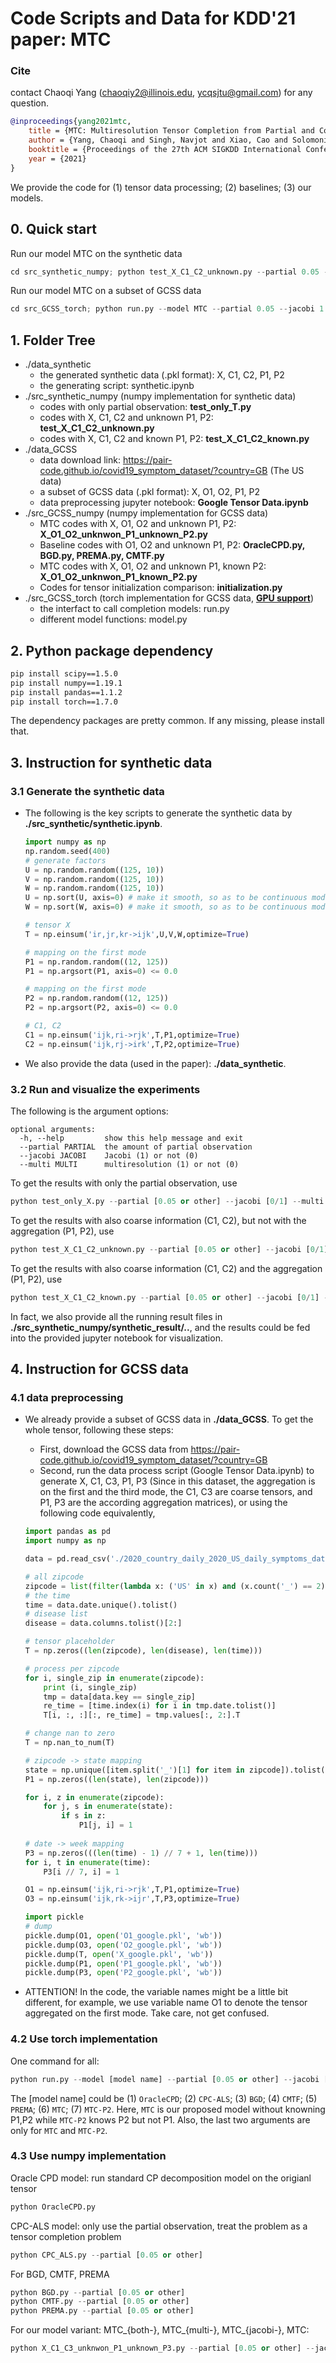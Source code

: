 # Code Scripts and Data for KDD'21 paper: MTC

### Cite
contact Chaoqi Yang (chaoqiy2@illinois.edu, ycqsjtu@gmail.com) for any question.

```bibtex
@inproceedings{yang2021mtc,
    title = {MTC: Multiresolution Tensor Completion from Partial and Coarse Observations},
    author = {Yang, Chaoqi and Singh, Navjot and Xiao, Cao and Solomonik, Edgar and Sun, Jimeng},
    booktitle = {Proceedings of the 27th ACM SIGKDD International Conference on Knowledge Discovery and Data Mining (KDD) 2021},
    year = {2021}
}
```

We provide the code for (1) tensor data processing; (2) baselines; (3) our models.
## 0. Quick start
Run our model MTC on the synthetic data
```python
cd src_synthetic_numpy; python test_X_C1_C2_unknown.py --partial 0.05 --jacobi 1 --multi 1
```

Run our model MTC on a subset of GCSS data
```python
cd src_GCSS_torch; python run.py --model MTC --partial 0.05 --jacobi 1 --multi 1
```


## 1. Folder Tree

- ./data_synthetic
    - the generated synthetic data (.pkl format): X, C1, C2, P1, P2
    - the generating script: synthetic.ipynb
- ./src_synthetic_numpy (numpy implementation for synthetic data)
    * codes with only partial observation: **test_only_T.py**
    * codes with X, C1, C2 and unknown P1, P2: **test_X_C1_C2_unknown.py**
    * codes with X, C1, C2 and known P1, P2: **test_X_C1_C2_known.py**
- ./data_GCSS
    - data download link: https://pair-code.github.io/covid19_symptom_dataset/?country=GB (The US data)
    - a subset of GCSS data (.pkl format): X, O1, O2, P1, P2
    - data preprocessing jupyter notebook: **Google Tensor Data.ipynb**
- ./src_GCSS_numpy (numpy implementation for GCSS data)
    - MTC codes with X, O1, O2 and unknown P1, P2: **X_O1_O2_unknwon_P1_unknown_P2.py**
    - Baseline codes with O1, O2 and unknown P1, P2: **OracleCPD.py, BGD.py, PREMA.py, CMTF.py**
    - MTC codes with X, O1, O2 and unknown P1, known P2: **X_O1_O2_unknwon_P1_known_P2.py**
    - Codes for tensor initialization comparison: **initialization.py**
- ./src_GCSS_torch (torch implementation for GCSS data, <u>**GPU support**</u>)
    - the interfact to call completion models: run.py
    - different model functions: model.py

## 2. Python package dependency

```bash
pip install scipy==1.5.0
pip install numpy==1.19.1
pip install pandas==1.1.2
pip install torch==1.7.0
```
The dependency packages are pretty common. If any missing, please install that.

## 3. Instruction for synthetic data
### 3.1 Generate the synthetic data
- The following is the key scripts to generate the synthetic data by **./src_synthetic/synthetic.ipynb**.
    ```python
    import numpy as np
    np.random.seed(400)
    # generate factors
    U = np.random.random((125, 10))
    V = np.random.random((125, 10))
    W = np.random.random((125, 10))
    U = np.sort(U, axis=0) # make it smooth, so as to be continuous mode
    W = np.sort(W, axis=0) # make it smooth, so as to be continuous mode

    # tensor X
    T = np.einsum('ir,jr,kr->ijk',U,V,W,optimize=True)

    # mapping on the first mode
    P1 = np.random.random((12, 125))
    P1 = np.argsort(P1, axis=0) <= 0.0

    # mapping on the first mode
    P2 = np.random.random((12, 125))
    P2 = np.argsort(P2, axis=0) <= 0.0

    # C1, C2
    C1 = np.einsum('ijk,ri->rjk',T,P1,optimize=True)
    C2 = np.einsum('ijk,rj->irk',T,P2,optimize=True)
    ```

- We also provide the data (used in the paper): **./data_synthetic**.

### 3.2 Run and visualize the experiments
The following is the argument options:
```
optional arguments:
  -h, --help         show this help message and exit
  --partial PARTIAL  the amount of partial observation
  --jacobi JACOBI    Jacobi (1) or not (0)
  --multi MULTI      multiresolution (1) or not (0)
```
To get the results with only the partial observation, use
```python
python test_only_X.py --partial [0.05 or other] --jacobi [0/1] --multi [0/1]
```
To get the results with also coarse information (C1, C2), but not with the aggregation (P1, P2), use
```python
python test_X_C1_C2_unknown.py --partial [0.05 or other] --jacobi [0/1] --multi [0/1]
```

To get the results with also coarse information (C1, C2) and the aggregation (P1, P2), use
```python
python test_X_C1_C2_known.py --partial [0.05 or other] --jacobi [0/1] --multi [0/1]
```
In fact, we also provide all the running result files in **./src_synthetic_numpy/synthetic_result/..**, and the results could be fed into the provided jupyter notebook for visualization.

## 4. Instruction for GCSS data
### 4.1 data preprocessing
- We already provide a subset of GCSS data in **./data_GCSS**. To get the whole tensor, following these steps:
    - First, download the GCSS data from https://pair-code.github.io/covid19_symptom_dataset/?country=GB
    - Second, run the data process script (Google Tensor Data.ipynb) to generate X, C1, C3, P1, P3 (Since in this dataset, the aggregation is on the first and the third mode, the C1, C3 are coarse tensors, and P1, P3 are the according aggregation matrices), or using the following code equivalently,
    ```python
    import pandas as pd
    import numpy as np

    data = pd.read_csv('./2020_country_daily_2020_US_daily_symptoms_dataset.csv') # change the data path accordingly

    # all zipcode
    zipcode = list(filter(lambda x: ('US' in x) and (x.count('_') == 2), data.key.unique()))
    # the time
    time = data.date.unique().tolist()
    # disease list
    disease = data.columns.tolist()[2:]

    # tensor placeholder
    T = np.zeros((len(zipcode), len(disease), len(time)))

    # process per zipcode
    for i, single_zip in enumerate(zipcode):
        print (i, single_zip)
        tmp = data[data.key == single_zip]
        re_time = [time.index(i) for i in tmp.date.tolist()]
        T[i, :, :][:, re_time] = tmp.values[:, 2:].T

    # change nan to zero
    T = np.nan_to_num(T)

    # zipcode -> state mapping
    state = np.unique([item.split('_')[1] for item in zipcode]).tolist()
    P1 = np.zeros((len(state), len(zipcode)))

    for i, z in enumerate(zipcode):
        for j, s in enumerate(state):
            if s in z:
                P1[j, i] = 1
                
    # date -> week mapping
    P3 = np.zeros(((len(time) - 1) // 7 + 1, len(time)))
    for i, t in enumerate(time):
        P3[i // 7, i] = 1

    O1 = np.einsum('ijk,ri->rjk',T,P1,optimize=True)
    O3 = np.einsum('ijk,rk->ijr',T,P3,optimize=True)

    import pickle 
    # dump
    pickle.dump(O1, open('O1_google.pkl', 'wb'))
    pickle.dump(O3, open('O2_google.pkl', 'wb'))
    pickle.dump(T, open('X_google.pkl', 'wb'))
    pickle.dump(P1, open('P1_google.pkl', 'wb'))
    pickle.dump(P3, open('P2_google.pkl', 'wb'))
    ```

- ATTENTION! In the code, the variable names might be a little bit different, for example, we use variable name O1 to denote the tensor aggregated on the first mode. Take care, not get confused.

### 4.2 Use torch implementation
One command for all:

```python
python run.py --model [model name] --partial [0.05 or other] --jacobi [0/1] --multi [0/1]
```
The [model name] could be (1) ```OracleCPD```; (2) ```CPC-ALS```; (3) ```BGD```; (4) ```CMTF```; (5) ```PREMA```; (6) ```MTC```; (7) ```MTC-P2```. Here, ```MTC``` is our proposed model without knowning P1,P2 while ```MTC-P2``` knows P2 but not P1. Also, the last two arguments are only for ```MTC``` and ```MTC-P2```.

### 4.3 Use numpy implementation
Oracle CPD model: run standard CP decomposition model on the origianl tensor
```python
python OracleCPD.py
```

CPC-ALS model: only use the partial observation, treat the problem as a tensor completion problem
```python
python CPC_ALS.py --partial [0.05 or other]
```

For BGD, CMTF, PREMA
```python
python BGD.py --partial [0.05 or other]
python CMTF.py --partial [0.05 or other]
python PREMA.py --partial [0.05 or other]
```
For our model variant: MTC_{both-}, MTC_{multi-}, MTC_{jacobi-}, MTC:
```python
python X_C1_C3_unknwon_P1_unknown_P3.py --partial [0.05 or other] --jacobi [0/1] --multi [0/1]
```
